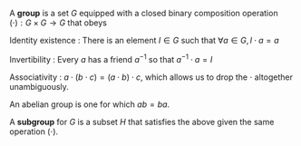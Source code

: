 A **group** is a set $G$ equipped with a closed binary composition operation $(\cdot): G \times G \to G$ that obeys

Identity existence
: There is an element $I \in G$ such that $\forall a \in G, I \cdot a=a$

Invertibility
: Every $a$ has a friend $a^{-1}$ so that $a^{-1}\cdot a = I$

Associativity
: $a \cdot (b \cdot c) = (a \cdot b) \cdot c$, which allows us to drop the $\cdot$ altogether unambiguously.

An abelian group is one for which $ab=ba$.

A **subgroup** for $G$ is a subset $H$ that satisfies the above given the same operation $(\cdot)$.
